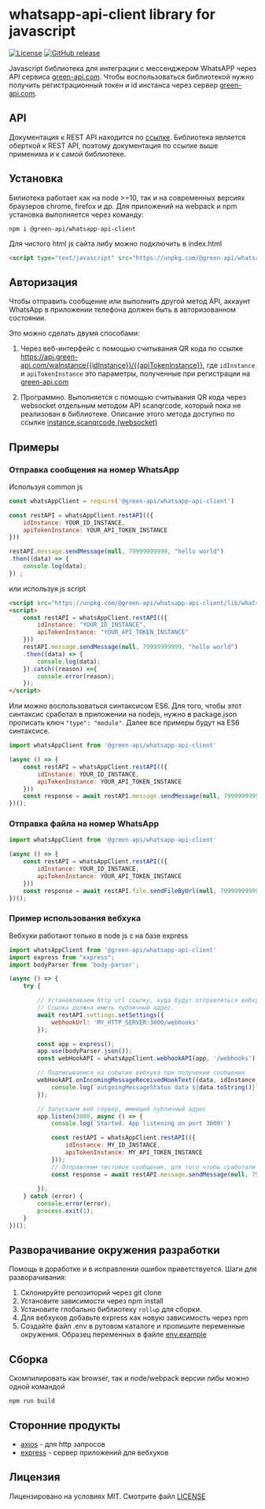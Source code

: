 # whatsapp-api-client library for javascript
[![License](https://img.shields.io/badge/License-MIT-yellow.svg)](https://github.com/green-api/whatsapp-api-client/blob/master/LICENSE)
[![GitHub release](https://img.shields.io/github/v/release/green-api/whatsapp-api-client.svg)](https://github.com/green-api/whatsapp-api-client/releases)

Javascript библиотека для интеграции с мессенджером WhatsAPP через API сервиса [green-api.com](https://green-api.com). Чтобы воспользоваться библиотекой нужно получить регистрационный токен и id инстанса через сервер [green-api.com](https://green-api.com).

## API

Документация к REST API находится по [ссылке](https://green-api.com/documents/green-api.html#82fcbe04-233f-492d-baf1-098f340bc0dc). Библиотека является оберткой к REST API, поэтому документация по ссылке выше применима и к самой библиотеке.

## Установка

Билиотека работает как на node >=10, так и на современных версиях браузеров chrome, firefox и др. Для приложений на webpack и npm установка выполняется через команду:
```
npm i @green-api/whatsapp-api-client
```
Для чистого html js сайта либу можно подключить в index.html
``` html
<script type="text/javascript" src="https://unpkg.com/@green-api/whatsapp-api-client/lib/whatsapp-api-client.min.js"></script>
```

## Авторизация 

Чтобы отправить сообщение или выполнить другой метод API, аккаунт WhatsApp в приложении телефона должен быть в авторизованном состоянии. 

Это можно сделать двумя способами:
1. Через веб-интерфейс с помощью считывания QR кода по ссылке https://api.green-api.com/waInstance{{idInstance}}/{{apiTokenInstance}}, где ``idInstance`` и ``apiTokenInstance`` это параметры, полученные при регистрации на [green-api.com](https://green-api.com)

2. Программно. Выполняется с помощью считывания QR кода через websocket отдельным методом API scanqrcode, который пока не реализован в библиотеке. Описание этого метода доступно по ссылке [ instance.scanqrcode (websocket)](https://green-api.com/documents/green-api.html#82fcbe04-233f-492d-baf1-098f340bc0dc) 

## Примеры

### Отправка сообщения на номер WhatsApp
Используя common js
``` js
const whatsAppClient = require('@green-api/whatsapp-api-client')

const restAPI = whatsAppClient.restAPI(({
    idInstance: YOUR_ID_INSTANCE,
    apiTokenInstance: YOUR_API_TOKEN_INSTANCE
}))

restAPI.message.sendMessage(null, 79999999999, "hello world")
.then((data) => {
    console.log(data);
}) ;

```
или используя js script
``` html
<script src="https://unpkg.com/@green-api/whatsapp-api-client/lib/whatsapp-api-client.min.js"></script>
<script>
    const restAPI = whatsAppClient.restAPI(({
        idInstance: "YOUR_ID_INSTANCE",
        apiTokenInstance: "YOUR_API_TOKEN_INSTANCE"
    }))
    restAPI.message.sendMessage(null, 79999999999, "hello world")
    .then((data) => {
        console.log(data);
    }).catch((reason) =>{
        console.error(reason);
    });
</script>
```
Или можно воспользоваться синтаксисом ES6. Для того, чтобы этот синтаксис сработал в приложении на nodejs, нужно в package.json прописать ключ ``"type": "module"``. Далее все примеры будут на ES6 синтаксисе.

``` js
import whatsAppClient from '@green-api/whatsapp-api-client'

(async () => {
    const restAPI = whatsAppClient.restAPI(({
        idInstance: YOUR_ID_INSTANCE, 
        apiTokenInstance: YOUR_API_TOKEN_INSTANCE
    }))
    const response = await restAPI.message.sendMessage(null, 79999999999, "hello world");
})();
```

### Отправка файла на номер WhatsApp
``` js
import whatsAppClient from '@green-api/whatsapp-api-client'

(async () => {
    const restAPI = whatsAppClient.restAPI(({
        idInstance: YOUR_ID_INSTANCE,
        apiTokenInstance: YOUR_API_TOKEN_INSTANCE
    }))
    const response = await restAPI.file.sendFileByUrl(null, 79999999999, 'https://avatars.mds.yandex.net/get-pdb/477388/77f64197-87d2-42cf-9305-14f49c65f1da/s375', 'horse.png', 'horse');
})();
```

### Пример использования вебхука

Вебхуки работают только в node js с на базе express

``` js
import whatsAppClient from '@green-api/whatsapp-api-client'
import express from "express";
import bodyParser from 'body-parser';

(async () => {
    try {

        // Устанавливаем http url ссылку, куда будут отправляться вебхуки. 
        // Ссылка должна иметь публичный адрес.
        await restAPI.settings.setSettings({
            webhookUrl: 'MY_HTTP_SERVER:3000/webhooks'
        });

        const app = express();
        app.use(bodyParser.json());
        const webHookAPI = whatsAppClient.webhookAPI(app, '/webhooks')

        // Подписываемся на событие вебхука при получении сообщения
        webHookAPI.onIncomingMessageReceivedHookText((data, idInstance, idMessage, sender, typeMessage, textMessage) => {
            console.log(`outgoingMessageStatus data ${data.toString()}`)
        });

        // Запускаем веб сервер, имеющий публичный адрес
        app.listen(3000, async () => {
            console.log(`Started. App listening on port 3000!`)

            const restAPI = whatsAppClient.restAPI(({
                idInstance: MY_ID_INSTANCE,
                apiTokenInstance: MY_API_TOKEN_INSTANCE
            }));
            // Отправляем тестовое сообщение, для того чтобы сработали события вебхуков
            const response = await restAPI.message.sendMessage(null, 79999999999, "hello world");
    
        });
    } catch (error) {
        console.error(error);
        process.exit(1);
    }
})();

```

## Разворачивание окружения разработки

Помощь в доработке и в исправлении ошибок приветствуется. Шаги для разворачивания:

1. Склонируйте репозиторий через git clone
2. Установите зависимости через npm install
3. Установите глобально библиотеку ``rollup`` для сборки.
4. Для вебхуков добавьте express как новую зависимость через npm
5. Создайте файл .env в рутовом каталоге и пропишите переменные окружения. Образец переменных в файле [env.example](env.example)

## Сборка
Скомпилировать как browser, так и node/webpack версии либы можно одной командой
```
npm run build
```

## Сторонние продукты

* [axios](https://github.com/axios/axios) - для http запросов
* [express](https://www.npmjs.com/package/express) - сервер приложений для вебхуков

## Лицензия

Лицензировано на условиях MIT. Смотрите файл [LICENSE](LICENSE)
